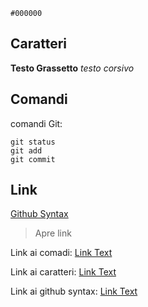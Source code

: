 `#000000`
## Caratteri

**Testo Grassetto**
*testo corsivo*

## Comandi
comandi Git:
```
git status
git add
git commit
```

## Link

[Github Syntax](https://docs.github.com/en/get-started/writing-on-github/getting-started-with-writing-and-formatting-on-github/basic-writing-and-formatting-syntax)
> Apre link










Link ai comadi: [Link Text](#comandi)


Link ai caratteri: [Link Text](#caratteri)


Link ai github syntax: [Link Text](#link)


